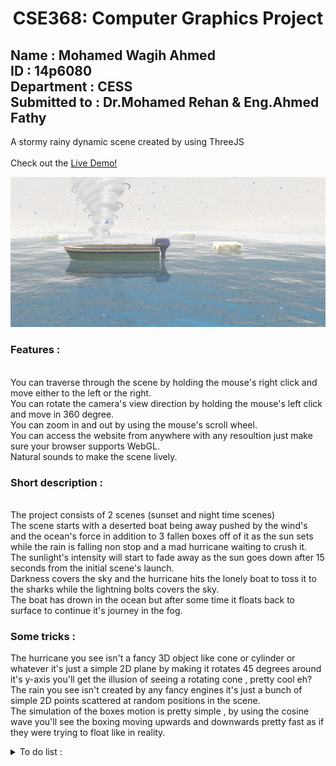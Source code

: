 <h1 align="center">CSE368: Computer Graphics Project</h1>
<h2>Name : Mohamed Wagih Ahmed
<br />
ID : 14p6080
<br />
Department : CESS
<br />
Submitted to : Dr.Mohamed Rehan & Eng.Ahmed Fathy
</h2>
<p align="center">
 <div>A stormy rainy dynamic scene created by using ThreeJS</div>
 <br />
 Check out the <a href="https://the-lonely-boat.herokuapp.com">Live Demo!</a>
</p>

![alt text](https://github.com/MohamedWagih96/TheLonelyBoat/blob/master/scene.png)
<p>
 <h3>Features :</h3>
 <br />
 You can traverse through the scene by holding the mouse's right click and move either to the left or the right.
 <br />
 You can rotate the camera's view direction by holding the mouse's left click and move in 360 degree.
 <br />
 You can zoom in and out by using the mouse's scroll wheel.
 <br />
 You can access the website from anywhere with any resoultion just make sure your browser supports WebGL.
 <br />
 Natural sounds to make the scene lively.
</p>
<h3>Short description :</h3>
 <br />
 The project consists of 2 scenes (sunset and night time scenes)
 <br />
 The scene starts with a deserted boat being away pushed by the wind's and the ocean's force in addition to 3 fallen boxes off of it as the sun sets while the rain is falling non stop and a mad hurricane waiting to crush it.
 <br />
 The sunlight's intensity will start to fade away as the sun goes down after 15 seconds from the initial scene's launch.
 <br />
 Darkness covers the sky and the hurricane hits the lonely boat to toss it to the sharks while the lightning bolts covers the sky.
 <br />
 The boat has drown in the ocean but after some time it floats back to surface to continue it's journey in the fog.
</p> 
<p>
 <h3>Some tricks :</h3>
 The hurricane you see isn't a fancy 3D object like cone or cylinder or whatever it's just a simple 2D plane by making it rotates 45 degrees around it's y-axis you'll get the illusion of seeing a rotating cone , pretty cool eh?
 <br />
 The rain you see isn't created by any fancy engines it's just a bunch of simple 2D points scattered at random positions in the scene.
 <br />
 The simulation of the boxes motion is pretty simple , by using the cosine wave you'll see the boxing moving upwards and downwards pretty fast as if they were trying to float like in reality.
 <br />
</p> 
<details>
 <summary>To do list :</summary>
 <div>1 - Making the ocean more dynamic with the meshes</div>
 <div>2 - Adding Sun , Moon , Wind , Human to the scene</div>
</details>

